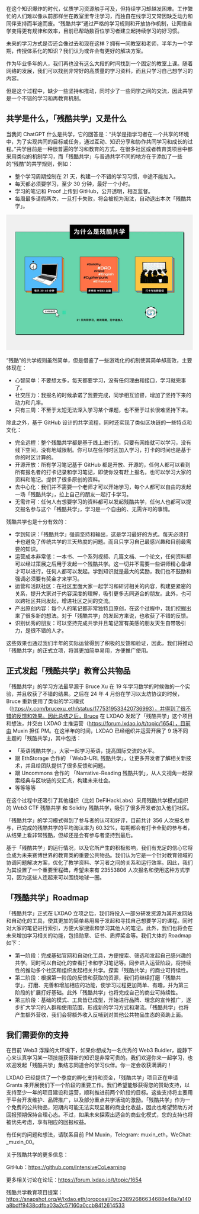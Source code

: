 在这个知识爆炸的时代，优质学习资源触手可及，但持续学习却越发困难。工作繁忙的人们难以像从前那样坐在教室里专注学习，而独自在线学习又常因缺乏动力和同伴支持而半途而废。“残酷共学”通过严格的学习规则和开放协作机制，让网络自学变得更有规律和效率，目前已帮助数百位学习者建立起持续学习的好习惯。

未来的学习方式是否还会像过去和现在这样？拥有一间教室和老师，半年为一个学期，传授体系化的知识？我们认为或许会有更好的解决方案。

作为毕业多年的人，我们再也没有这么大段的时间找到一个固定的教室上课。随着网络的发展，我们可以找到非常好的高质量的学习资料，而且只学习自己想学习的内容。

但是这个过程中，缺少一些坚持和推动，同时少了一些同学之间的交流，因此共学是一个不错的学习和再教育机制。

## 共学是什么，「残酷共学」又是什么

当我问 ChatGPT 什么是共学，它的回答是：“共学是指学习者在一个共享的环境中，为了实现共同的目标或任务，通过互动、知识分享和协作共同学习和成长的过程。”共学目前是一种很普遍的学习和教育的方式，在很多社区或者教育类项目中都采用类似的机制学习，而「残酷共学」与普通共学不同的地方在于添加了一些的“残酷”的共学规则，例如：

- 整个学习周期控制在 21 天，构建一个不错的学习习惯，中途不能加入。
- 每天都必须要学习，至少 30 分钟，最好一个小时。
- 学习的笔记和 Proof 上传到 GitHub，公开透明，相互监督。
- 每周最多请假两次，一旦打卡失败，将会被视为淘汰，自动退出本次「残酷共学」。

![alt text](image.png)

“残酷”的共学规则虽然简单，但是借鉴了一些游戏化的机制使其简单却高效，主要体现在：

- 心智简单：不要想太多，每天都要学习，没有任何理由和接口，学习就完事了。
- 社交压力：我报名的时候承诺了我要完成，同学相互监督，增加了坚持下来的动力和几率。
- 只有三周：不至于太短无法深入学习某个课题，也不至于过长很难坚持下来。

除此之外，基于 GitHub 设计的共学流程，同时还实现了类似区块链的一些特点和文化：

- 完全远程：整个残酷共学都是基于线上进行的，只要有网络就可以学习，没有线下空间，没有地域限制。你可以在任何时区加入学习，打卡的时间也是基于你的时区计算的。
- 开源开放：所有学习笔记基于 GitHub 都是开放、开源的，任何人都可以看到所有报名者的打卡记录和学习笔记，即使你没有赶上报名，也可以学习大家的资料和笔记。提供了很多原创的资料。
- 去中心化：我们并不需要一个老师才可以开始学习，每个人都可以自由的发起一场「残酷共学」，拉上自己的朋友一起打卡学习。
- 无需许可：任何人有想要学习的资料都可以发起残酷共学，任何人也都可以提交报名参与这个「残酷共学」，学习是一个自由的、无需许可的事情。

残酷共学也是十分有效的：

- 学到知识：「残酷共学」强调坚持和输出，这是学习最好的方式。每天必须打卡也避免了传统共学的三天热度的问题。而且只学习自己最感兴趣和目前最需要的知识。
- 运营成本非常低：一本书、一个系列视频、几篇文档、一个论文，任何资料都可以经过策展之后用于发起一个残酷共学。这一切并不需要一些讲师精心备课才可以进行，任何人都可以发起。学到知识就是最大的奖励，我们也不鼓励和强调必须要有奖金才来学习。
- 运营和活跃社区：在社区里面大家一起学习和研讨相关的内容，构建更紧密的关系，提升大家对于内容深度的理解，吸引更多志同道合的朋友。此外，也可以跨社区共同发起，增进社区之间的交流。
- 产出原创内容：每个人的笔记都非常独特且原创，在这个过程中，我们挖掘出来了很多新的想法。对于「残酷共学」的发起方来说，也收获了不错的反馈。
- 识别优秀的朋友：可以坚持完成共学并且笔记富有美感的朋友天生自带吸引力，是很不错的人才。

这些效果也通过我们半年的实际运营得到了积极的反馈和验证，因此，我们将推动「残酷共学」的正式立项，将其更加简单易用，方便推广使用。

## 正式发起「残酷共学」教育公共物品

「残酷共学」的学习方法最早源于 Bruce Xu 在 19 年学习数学的时候做的一个实验，并且收获了不错的结果。之后在 24 年 4 月份在学习以太坊协议的时候，Bruce 重新使用了类似的学习模式（https://x.com/brucexu_eth/status/1775319533420736993），并得到了很不错的反馈和效果。因此总结之后，Bruce 在 LXDAO 发起了「残酷共学」这个项目和想法，并交由 LXDAO 主推运营（https://forum.lxdao.io/t/topic/1654），目前由 Muxin 担任 PM。在这半年的时间，LXDAO 已经组织并运营开展了 9 场不同主题的「残酷共学」，其中包括：

- 「英语残酷共学」，大家一起学习英语，提高国际交流的水平。
- 跟 EthStorage 合作的 「Web3-URL 残酷共学」，让更多开发者了解相关新技术，并且给团队提供了很多反馈和问题。
- 跟 Uncommons 合作的 「Narrative-Reading 残酷共学」，从人文视角一起探索经典与区块链的交汇点，构建未来社会。
- 等等等等

在这个过程中还吸引了其他组织（比如 DeFiHackLabs）采用残酷共学模式组织的 Web3 CTF 残酷共学 和 Solidity 残酷共学，吸引了很多开发者加入他们社区。

「残酷共学」的学习模式得到了参与者的认可和好评，目前共计 356 人次报名参与，已完成的残酷共学的平均淘汰率为 60.32%，每期都会有打卡全勤的参与者，从结果上看非常残酷，但却还是会有参与者坚持到最后。

基于「残酷共学」的运行情况，以及它所产生的积极影响，我们有充足的信心它将会成为未来赛博世界的教育类的重要公共物品。我们认为它是一个针对教育领域的协调问题解决方案，优化了教学资料、学习者之间的关系和运行效率。因此，我们为其设置了一个重要里程碑，希望未来有 23553806 人次报名和使用这种方式学习，因为这些人连起来可以围绕地球一圈。

## 「残酷共学」Roadmap

「残酷共学」正式在 LXDAO 立项之后，我们将投入一部分研发资源为其开发网站和自动化的工具，使其更加的简单易用易于发起和寻找自己想要学习的课程。同时对大家的笔记进行索引，方便大家搜索和学习其他人的笔记。此外，我们也将会在未来增加学习相关的功能，包括勋章、证书、质押奖金等。我们大体的 Roadmap 如下：

- 第一阶段：完成基础官网和自动化工具，方便搜索、筛选和发起自己感兴趣的共学。同时可以自动化的查看打卡和学习笔记等。同步进入运营阶段，将持续性的推动多个社区和组织发起相关共学。探索「残酷共学」的商业可持续性。
- 第二阶段：根据第一阶段的反馈和获取的资源，我们将继续打磨「残酷共学」，打磨、完善和增加相应的功能，使学习过程更加简单、有趣，并为第三阶段的扩展打好基础。此外「残酷共学」也将完成自己的商业可持续性。
- 第三阶段：基础的模式、工具皆已成型，开始进行品牌、理念的宣传推广，逐步扩大学习的人群和使用范围，形成新的学习方式和潮流。「残酷共学」也将产生额外营收，我们会将额外收入反哺到对其他公共物品生态的资助上面。

## 我们需要你的支持

在目前 Web3 浮躁的大环境下，如果你想成为一名优秀的 Web3 Buidler，能静下心来认真学习某一项技能获得新的知识是非常可贵的。我们欢迎你来一起学习，也欢迎发起「残酷共学」集结志同道合的学习伙伴。你一定会收获满满的！

LXDAO 已经提供了一个季度的孵化支持和资金，「残酷共学」项目正在申请 Grants 来开展我们下一个阶段的重要工作。我们希望能够获得您的赞助支持，以支持至少一年的项目建设和运营，顺利推进前两个阶段的目标。这些支持将主要用于平台开发维护、品牌推广，以及部分重点共学活动的激励。「残酷共学」作为一个免费的公共物品，短期内可能无法实现显著的商业化收益，因此也希望赞助方对回报预期保持合理心态。不过，如果未来探索出适合的商业化模式，您的支持也将被优先考虑，享有相应的回报权益。

有任何的问题和想法，请联系目前 PM Muxin，Telegram: muxin_eth，WeChat:  _muxin_00。

关于残酷共学的更多信息：

GitHub：https://github.com/IntensiveCoLearning

更多相关讨论在论坛：https://forum.lxdao.io/t/topic/1654

残酷共学教育项目提案：https://snapshot.org/#/lxdao.eth/proposal/0xc23892686634688e48a7a140a8bdff9438cdfba03a2c57160a0ccb8412614533


